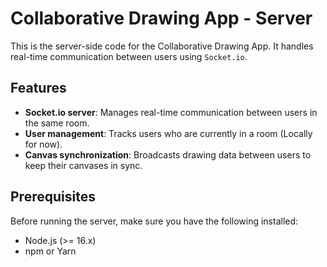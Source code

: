# Collaborative Drawing App - Server

This is the server-side code for the Collaborative Drawing App. It handles real-time communication between users using `Socket.io`.

## Features

- **Socket.io server**: Manages real-time communication between users in the same room.
- **User management**: Tracks users who are currently in a room (Locally for now).
- **Canvas synchronization**: Broadcasts drawing data between users to keep their canvases in sync.

## Prerequisites

Before running the server, make sure you have the following installed:

- Node.js (>= 16.x)
- npm or Yarn
